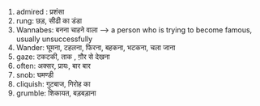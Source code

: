 1. admired : प्रशंसा
2. rung: छड़, सीढी का डंडा
3. Wannabes: बनना चाहने वाला --> a person who is trying to become famous, usually unsuccessfully
4. Wander: घूमना, टहलना, फिरना, बहकना, भटकना, चला जाना
5. gaze:  टकटकी, ताक , ग़ौर से देखना
6. often: अक्सर, प्रायः, बार बार
7. snob: घमण्डी
8. cliquish: गुटबाज, गिरोह का
9. grumble: शिकायत, बड़बड़ाना